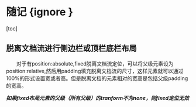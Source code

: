 # 随记 {ignore }

[toc]

## 脱离文档流进行侧边栏或顶栏底栏布局

&emsp;&emsp;对于有position:absolute,fixed脱离文档流定位，可以将父级元素设为position:relative,然后用padding填充脱离文档流的尺寸，这样元素就可以通过100%的形式设置宽或者高。但是脱离文档的元素相对的宽高是包括父级padding的宽高。

***如果fixed布局元素的父级（所有父级）的tranform不为none，则fixed定位无效***
